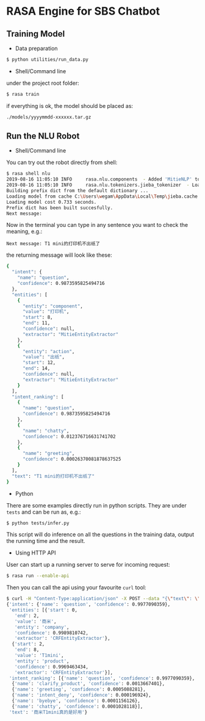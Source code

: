# RASA Engine for SBS Chatbot

## Training Model

* Data preparation

```bash
$ python utilities/run_data.py
```

* Shell/Command line

under the project root folder:

```bash
$ rasa train
```
if everything is ok, the model should be placed as:

```bash
./models/yyyymmdd-xxxxxx.tar.gz
```

## Run the NLU Robot

* Shell/Command line

You can try out the robot directly from shell:
```bash
$ rasa shell nlu
2019-08-16 11:05:10 INFO     rasa.nlu.components  - Added 'MitieNLP' to component cache. Key 'MitieNLP-D:\dev\sunmi\git\chatbot_nlu\external_resources\total_word_feature_extractor_zh.dat'.        
2019-08-16 11:05:10 INFO     rasa.nlu.tokenizers.jieba_tokenizer  - Loading Jieba User Dictionary at C:\Users\wegam\AppData\Local\Temp\tmpghxgn_tn\nlu\component_1_JiebaTokenizer\jieba_userdict.txt
Building prefix dict from the default dictionary ...
Loading model from cache C:\Users\wegam\AppData\Local\Temp\jieba.cache
Loading model cost 0.733 seconds.
Prefix dict has been built succesfully.
Next message:
```
Now in the terminal you can type in any sentence you want to check the meaning, e.g.:
```
Next message: T1 mini的打印机不出纸了
```

the returning message will look like these:
```bash
{
  "intent": {
    "name": "question",
    "confidence": 0.9873595825494716
  },
  "entities": [
    {
      "entity": "component",
      "value": "打印机",
      "start": 8,
      "end": 11,
      "confidence": null,
      "extractor": "MitieEntityExtractor"
    },
    {
      "entity": "action",
      "value": "出纸",
      "start": 12,
      "end": 14,
      "confidence": null,
      "extractor": "MitieEntityExtractor"
    }
  ],
  "intent_ranking": [
    {
      "name": "question",
      "confidence": 0.9873595825494716
    },
    {
      "name": "chatty",
      "confidence": 0.012376716631741702
    },
    {
      "name": "greeting",
      "confidence": 0.00026370081878637525
    }
  ],
  "text": "T1 mini的打印机不出纸了"
}
```

* Python

There are some examples directly run in python scripts. They are under `tests` and can be run as, e.g.:
```bash
$ python tests/infer.py
```
This script will do inference on all the questions in the training data, output the running time and the result.

* Using HTTP API

User can start up a running server to serve for incoming request:
```bash
$ rasa run --enable-api
```

Then you can call the api using your favourite `curl` tool:

```bash
$ curl -H "Content-Type:application/json" -X POST --data "{\"text\": \"商米T1 mini真的是好用\"}" http://localhost:5005/model/parse
{'intent': {'name': 'question', 'confidence': 0.9977090359},
 'entities': [{'start': 0,
   'end': 2,
   'value': '商米',
   'entity': 'company',
   'confidence': 0.9989810742,
   'extractor': 'CRFEntityExtractor'},
  {'start': 2,
   'end': 8,
   'value': 'T1mini',
   'entity': 'product',
   'confidence': 0.9969463434,
   'extractor': 'CRFEntityExtractor'}],
 'intent_ranking': [{'name': 'question', 'confidence': 0.9977090359},
  {'name': 'clarify_product', 'confidence': 0.0013667401},
  {'name': 'greeting', 'confidence': 0.0005088281},
  {'name': 'intent_deny', 'confidence': 0.000196924},
  {'name': 'byebye', 'confidence': 0.0001156126},
  {'name': 'chatty', 'confidence': 0.0001028118}],
 'text': '商米T1mini真的是好用'}

```
